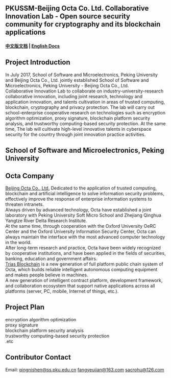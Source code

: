 ## PKUSSM-Beijing Octa Co. Ltd. Collaborative Innovation Lab - Open source security community for cryptography and its blockchain applications   

#### [中文版文档](https://github.com/triasteam/Trias-PKU/blob/master/README.md)   |   [English Docs](https://github.com/triasteam/Trias-PKU/blob/master/README-EN.md)

## Project Introduction   
In July 2017, School of Software and Microelectronics, Peking University and Beijing Octa Co., Ltd. jointly established School of Software and Microelectronics, Peking University - Beijing Octa Co., Ltd.    
Collaborative Innovation Lab to collaborate on industry-university-research collaborative innovation, including joint research, technology and application innovation, and talents cultivation in areas of trusted computing, blockchain, cryptography and privacy protection. The lab will carry out school-enterprise cooperative research on technologies such as encryption algorithm optimization, proxy signature, blockchain platform security analysis, and trustworthy computing-based security protection. At the same time, The lab will cultivate high-level innovative talents in cyberspace security for the country through joint innovation practice activities.

## School of Software and Microelectronics, Peking University   
<Todo>

## Octa Company   
[Beijing Octa Co., Ltd.](https://www.8lab.cn/aboutOcta.html) 
Dedicated to the application of trusted computing, blockchain and artificial intelligence to solve information security problems, effectively improve the response of enterprise information systems to threaten intranets.   
Always driven by advanced technology, Octa have established a joint laboratory with Peking University Soft Micro School and Zhejiang Qinghua Yangtze River Delta Research Institute.   
At the same time, through cooperation with the Oxford University OeRC Center and the Oxford University Information Security Center, Octa can always maintain the interface with the most advanced computer technology in the world.   
After long-term research and practice, Octa have been widely recognized by cooperative institutions, and have been applied in the fields of securities, banking, education and government affairs.   
[Trias Blockchain](https://www.trias.one/) is a new generation of full platform public chain system of Octa, which builds reliable intelligent autonomous computing equipment and makes people believe in machines.   
A new generation of intelligent contract platform, development framework, and collaboration ecosystem that support native applications across all platforms (server, PC, mobile, Internet of things, etc.).

## Project Plan  
encryption algorithm optimization   
proxy signature   
blockchain platform security analysis   
trustworthy computing-based security protection   
.etc

## Contributor Contact
Email:  qingnishen@ss.pku.edu.cn
        fangyeujian@163.com
        sacrohu@126.com
